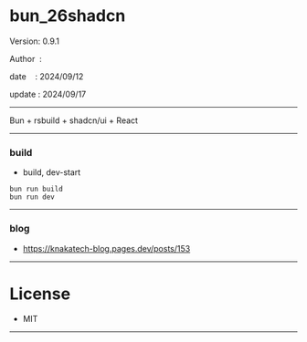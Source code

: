 ﻿# bun_26shadcn

 Version: 0.9.1

 Author  :

 date    : 2024/09/12

 update : 2024/09/17 

***

Bun + rsbuild + shadcn/ui + React 


***
### build

* build, dev-start

```
bun run build
bun run dev
```

***
### blog

* https://knakatech-blog.pages.dev/posts/153

***
# License

* MIT

***

